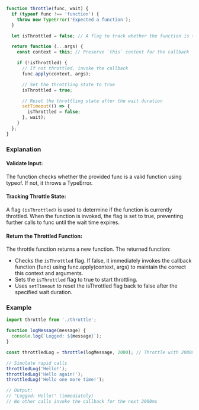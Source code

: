 ```js
function throttle(func, wait) {
  if (typeof func !== 'function') {
    throw new TypeError('Expected a function');
  }

  let isThrottled = false; // A flag to track whether the function is throttled

  return function (...args) {
    const context = this; // Preserve `this` context for the callback

    if (!isThrottled) {
      // If not throttled, invoke the callback
      func.apply(context, args);

      // Set the throttling state to true
      isThrottled = true;

      // Reset the throttling state after the wait duration
      setTimeout(() => {
        isThrottled = false;
      }, wait);
    }
  };
}
```
### Explanation
#### Validate Input:
The function checks whether the provided func is a valid function using typeof. If not, it throws a TypeError.

#### Tracking Throttle State:
A flag `(isThrottled)` is used to determine if the function is currently throttled. When the function is invoked, the flag is set to true, preventing further calls to func until the wait time expires.

#### Return the Throttled Function:
The throttle function returns a new function. The returned function:

* Checks the `isThrottled` flag. If false, it immediately invokes the callback function (func) using func.apply(context, args) to maintain the correct this context and arguments.
* Sets the `isThrottled` flag to true to start throttling.
* Uses `setTimeout` to reset the isThrottled flag back to false after the specified wait duration.

### Example
```js
import throttle from './throttle';

function logMessage(message) {
  console.log(`Logged: ${message}`);
}

const throttledLog = throttle(logMessage, 2000); // Throttle with 2000ms wait time

// Simulate rapid calls
throttledLog('Hello!');
throttledLog('Hello again!');
throttledLog('Hello one more time!');

// Output:
// "Logged: Hello!" (immediately)
// No other calls invoke the callback for the next 2000ms
```
